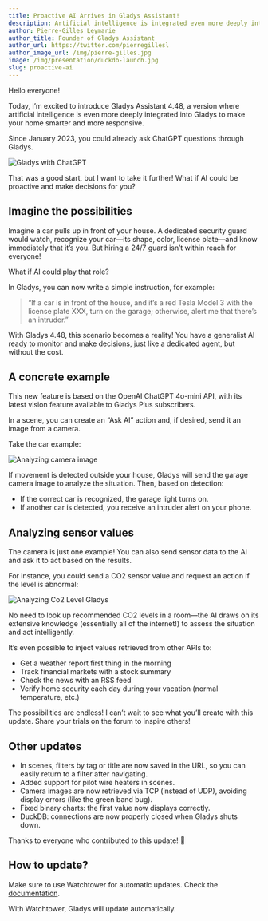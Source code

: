 ```yaml
---
title: Proactive AI Arrives in Gladys Assistant!
description: Artificial intelligence is integrated even more deeply into Gladys to make your home smarter and more responsive.
author: Pierre-Gilles Leymarie
author_title: Founder of Gladys Assistant
author_url: https://twitter.com/pierregillesl
author_image_url: /img/pierre-gilles.jpg
image: /img/presentation/duckdb-launch.jpg
slug: proactive-ai
---
```


Hello everyone!

Today, I’m excited to introduce Gladys Assistant 4.48, a version where artificial intelligence is even more deeply integrated into Gladys to make your home smarter and more responsive.

Since January 2023, you could already ask ChatGPT questions through Gladys.

![Gladys with ChatGPT](../static/img/articles/en/gladys-4-48/chatgpt-gladys.jpg)

That was a good start, but I want to take it further! What if AI could be proactive and make decisions for you?

## Imagine the possibilities

Imagine a car pulls up in front of your house. A dedicated security guard would watch, recognize your car—its shape, color, license plate—and know immediately that it’s you. But hiring a 24/7 guard isn’t within reach for everyone!

What if AI could play that role?

In Gladys, you can now write a simple instruction, for example:

> “If a car is in front of the house, and it’s a red Tesla Model 3 with the license plate XXX, turn on the garage; otherwise, alert me that there’s an intruder.”

With Gladys 4.48, this scenario becomes a reality! You have a generalist AI ready to monitor and make decisions, just like a dedicated agent, but without the cost.

## A concrete example

This new feature is based on the OpenAI ChatGPT 4o-mini API, with its latest vision feature available to Gladys Plus subscribers.

In a scene, you can create an “Ask AI” action and, if desired, send it an image from a camera.

Take the car example:

![Analyzing camera image](../static/img/articles/en/gladys-4-48/ask-ai-camera.png)

If movement is detected outside your house, Gladys will send the garage camera image to analyze the situation. Then, based on detection:

- If the correct car is recognized, the garage light turns on.
- If another car is detected, you receive an intruder alert on your phone.

## Analyzing sensor values

The camera is just one example! You can also send sensor data to the AI and ask it to act based on the results.

For instance, you could send a CO2 sensor value and request an action if the level is abnormal:

![Analyzing Co2 Level Gladys](../static/img/articles/en/gladys-4-48/ask-ai-sensor.png)

No need to look up recommended CO2 levels in a room—the AI draws on its extensive knowledge (essentially all of the internet!) to assess the situation and act intelligently.

It’s even possible to inject values retrieved from other APIs to:

- Get a weather report first thing in the morning
- Track financial markets with a stock summary
- Check the news with an RSS feed
- Verify home security each day during your vacation (normal temperature, etc.)

The possibilities are endless! I can’t wait to see what you’ll create with this update. Share your trials on the forum to inspire others!

## Other updates

- In scenes, filters by tag or title are now saved in the URL, so you can easily return to a filter after navigating.
- Added support for pilot wire heaters in scenes.
- Camera images are now retrieved via TCP (instead of UDP), avoiding display errors (like the green band bug).
- Fixed binary charts: the first value now displays correctly.
- DuckDB: connections are now properly closed when Gladys shuts down.

Thanks to everyone who contributed to this update! 🙌

## How to update?

Make sure to use Watchtower for automatic updates. Check the [documentation](/docs/installation/docker#auto-upgrade-gladys-with-watchtower).

With Watchtower, Gladys will update automatically.
